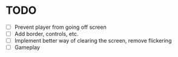 # TODO

- [ ] Prevent player from going off screen  
- [ ] Add border, controls, etc.  
- [ ] Implement better way of clearing the screen, remove flickering  
- [ ] Gameplay